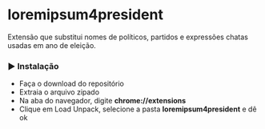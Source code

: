 # loremipsum4president
Extensão que substitui nomes de políticos, partidos e expressões chatas usadas em ano de eleição.

### ▶️ Instalação
- Faça o download do repositório<br>
- Extraia o arquivo zipado <br>
- Na aba do navegador, digite <b>chrome://extensions</b><br>
- Clique em Load Unpack, selecione a pasta <b>loremipsum4president</b> e dê ok<br>
